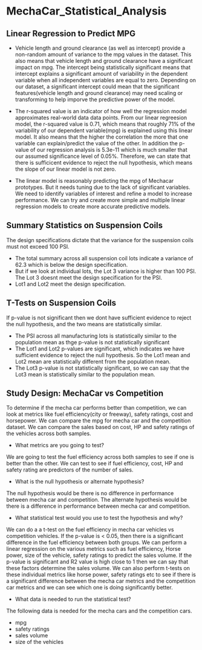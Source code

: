 # MechaCar_Statistical_Analysis

## Linear Regression to Predict MPG

- Vehicle length and ground clearance (as well as intercept) provide a non-random amount of variance to the mpg values in the dataset. This also means that vehicle length and ground clearance have a significant impact on mpg. The intercept being statistically significant means that intercept explains a significant amount of variability in the dependent variable when all independent variables are equal to zero. Depending on our dataset, a significant intercept could mean that the significant features(vehicle length and ground clearance) may need scaling or transforming to help imporve the predictive power of the model.

- The r-squared value is an indicator of how well the regression model approximates real-world data data points. From our linear regreesion model, the r-squared value is 0.71, which means that roughly 71% of the variability of our dependent variable(mpg) is explained using this linear model. It also means that the higher the correlation the more that one variable can explain/predict the value of the other. In addition the p-value of our regression analysis is 5.3e-11 which is much smaller that our assumed significance level of 0.05%. Therefore, we can state that there is sufficicent evidence to reject the null hypothesis, which means the slope of our linear model is not zero.

- The linear model is reasonably predicting the mpg of Mechacar prototypes. But it needs tuning due to the lack of significant variables. We need to identify variables of interest and refine a model to increase performance. We can try and create more simple and multiple linear regression models to create more accurate predictive models.

## Summary Statistics on Suspension Coils

The design specifications dictate that the variance for the suspension coils must not exceed 100 PSI. 
- The total summary across all suspension coil lots indicate a variance of 62.3 which is below the design specification.
- But if we look at individual lots, the Lot 3 variance is higher than 100 PSI. The Lot 3 doesnt meet the design specification for the PSI.  
- Lot1 and Lot2 meet the design specification. 

## T-Tests on Suspension Coils

If p-value is not significant then we dont have sufficient evidence to reject the null hypothesis, and the two means are statistically similar.

- The PSI across all manufacturing lots is statistically similar to the population mean as thge p-value is not statistically significant
- The Lot1 and Lot2 p-values are significant, which indicates we have sufficient evidence to reject the null hypothesis. So the Lot1 mean and Lot2 mean are statistically different from the population mean.
- The Lot3 p-value is not statistically significant, so we can say that the Lot3 mean is statistically similar to the population mean. 

## Study Design: MechaCar vs Competition

To determine if the mecha car performs better than competition, we can look at metrics like fuel efficiency(city or freeway), safety ratings, cost and horsepower. 
We can compare the mpg for mecha car and the competition dataset. We can compare the sales based on cost, HP and safety ratings of the vehicles across both samples. 
 

- What metrics are you going to test?

We are going to test the fuel efficiency across both samples to see if one is better than the other. We can test to see if fuel efficiency, cost, HP and safety rating are predictors of the number of sales.

- What is the null hypothesis or alternate hypothesis?

The null hypothesis would be there is no difference in performance between mecha car and competition. The alternate hypothesis would be there is a difference in performance between mecha car and competition.

- What statistical test would you use to test the hypothesis and why?

We can do a a t-test on the fuel efficiency in mecha car vehicles vs competition vehicles. If the p-value is < 0.05, then there is a significant difference in the fuel efficiency between both groups.
We can perform a linear regression on the various metrics such as fuel efficiency, Horse power, size of the vehicle, safety ratings to predict the sales volume. If the p-value is significant and R2 value is high close to 1 then we can say that these factors determine the sales volume.
We can also perform t-tests on these individual metrics like horse power, safety ratings etc to see if there is a significant difference between the mecha car metrics and the competition car metrics and we can see which one is doing significantly better.


- What data is needed to run the statistical test?

The following data is needed for the mecha cars and the competition cars.
- mpg
- safety ratings
- sales volume
- size of the vehicles

